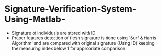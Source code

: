 # Signature-Verification-System-Using-Matlab-
- Signature of individuals are stored with ID
- Proper features detection of fresh signature is done using 'Surf & Harris Algorithm' and are compared with original signature (Using ID) keeping the measuring index below 1 for appropriate comparison

